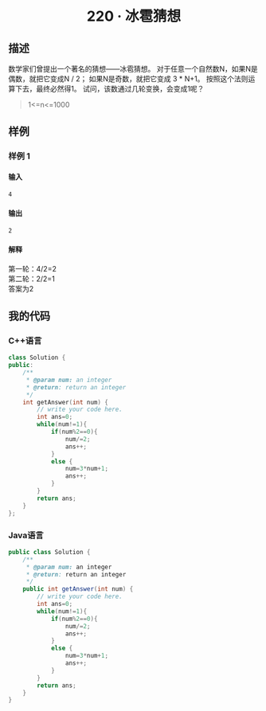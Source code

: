 # <center> 220 · 冰雹猜想 

## 描述

数学家们曾提出一个著名的猜想——冰雹猜想。
对于任意一个自然数N，如果N是偶数，就把它变成N / 2；
如果N是奇数，就把它变成 3 * N+1。
按照这个法则运算下去，最终必然得1。
试问，该数通过几轮变换，会变成1呢？

> 1<=n<=1000

## 样例

### 样例 1

#### 输入

```txt
4
```

#### 输出

```txt
2
```

#### 解释

第一轮：4/2=2  
第二轮：2/2=1  
答案为2

## 我的代码

### C++语言

```c++
class Solution {
public:
    /**
     * @param num: an integer
     * @return: return an integer
     */
    int getAnswer(int num) {
        // write your code here.
        int ans=0;
        while(num!=1){
            if(num%2==0){
                num/=2;
                ans++;
            }
            else {
                num=3*num+1;
                ans++;
            }
        }
        return ans;
    }
};
```

### Java语言

```java
public class Solution {
    /**
     * @param num: an integer
     * @return: return an integer
     */
    public int getAnswer(int num) {
        // write your code here.
        int ans=0;
        while(num!=1){
            if(num%2==0){
                num/=2;
                ans++;
            }
            else {
                num=3*num+1;
                ans++;
            }
        }
        return ans;
    }
}
```